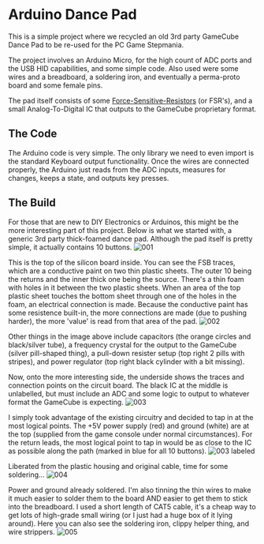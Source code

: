 # Arduino Dance Pad

This is a simple project where we recycled an old 3rd party GameCube 
Dance Pad to be re-used for the PC Game Stepmania.

The project involves an Arduino Micro, for the high count of ADC ports
and the USB HID capabilities, and some simple code. Also used were some
wires and a breadboard, a soldering iron, and eventually a perma-proto 
board and some female pins.

The pad itself consists of some 
[Force-Sensitive-Resistors](https://learn.adafruit.com/force-sensitive-resistor-fsr/using-an-fsr)
(or FSR's), and a small Analog-To-Digital IC that outputs to the GameCube
proprietary format. 

## The Code

The Arduino code is very simple. The only library we need to even import
is the standard Keyboard output functionality. Once the wires are connected
properly, the Arduino just reads from the ADC inputs, measures for changes,
keeps a state, and outputs key presses.

## The Build

For those that are new to DIY Electronics or Arduinos, this might be the more
interesting part of this project. Below is what we started with, a generic
3rd party thick-foamed dance pad. Although the pad itself is pretty simple, 
it actually contains 10 buttons.
![001](https://raw.github.com/zortness/arduino-dance-pad/master/img/001.png)

This is the top of the silicon board inside. You can see the FSB traces, which
are a conductive paint on two thin plastic sheets. The outer 10 being the returns
and the inner thick one being the source. There's a thin foam with holes in it 
between the two plastic sheets. When an area of the top plastic sheet touches
the bottom sheet through one of the holes in the foam, an electrical connection
is made. Because the conductive paint has some resistence built-in, the more 
connections are made (due to pushing harder), the more 'value' is read from
that area of the pad.
![002](https://raw.github.com/zortness/arduino-dance-pad/master/img/002.png)

Other things in the image above include capacitors (the orange circles and black/silver tube), 
a frequency crystal for the output to the GameCube (silver pill-shaped thing), 
a pull-down resister setup (top right 2 pills with stripes), and  power regulator 
(top right black cylinder with a bit missing).

Now, onto the more interesting side, the underside shows the traces and connection
points on the circuit board. The black IC at the middle is unlabelled, but must
include an ADC and some logic to output to whatever format the GameCube is expecting.
![003](https://raw.github.com/zortness/arduino-dance-pad/master/img/003.png)

I simply took advantage of the existing circuitry and decided to tap in at the most
logical points. The +5V power supply (red) and ground (white) are at the top (supplied from the
game console under normal circumstances). For the return leads, the most logical point
to tap in would be as close to the IC as possible along the path (marked in blue
for all 10 buttons).
![003 labeled](https://raw.github.com/zortness/arduino-dance-pad/master/img/003_mod.jpg)

Liberated from the plastic housing and original cable, time for some soldering...
![004](https://raw.github.com/zortness/arduino-dance-pad/master/img/004.png)

Power and ground already soldered. I'm also tinning the thin wires to make it much 
easier to solder them to the board AND easier to get them to stick into the 
breadboard. I used a short length of CAT5 cable, it's a cheap way to get lots of
high-grade small wiring (or I just had a huge box of it lying around). Here you
can also see the soldering iron, clippy helper thing, and wire strippers.
![005](https://raw.github.com/zortness/arduino-dance-pad/master/img/005.png)


